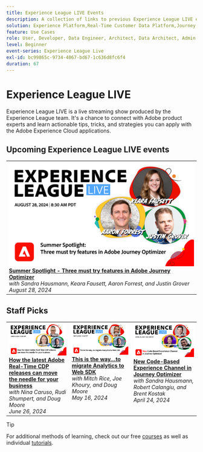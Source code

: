 ```yaml
---
title: Experience League LIVE Events
description: A collection of links to previous Experience League LIVE events
solution: Experience Platform,Real-Time Customer Data Platform,Journey Optimizer,Experience Manager,Target,Audience Manager,Analytics
feature: Use Cases
role: User, Developer, Data Engineer, Architect, Data Architect, Admin, Leader
level: Beginner
event-series: Experience League Live
exl-id: bc99865c-9734-4067-bd67-1c636d8fc6f4
duration: 67
---
```

# Experience League LIVE

Experience League LIVE is a live streaming show produced by the Experience League team.  It's a chance to connect with Adobe product experts and learn actionable tips, tricks, and strategies you can apply with the Adobe Experience Cloud applications.

<div id="upcoming-events">

## Upcoming Experience League LIVE events

<table>
<tr>
  
  <td style="vertical-align: top;"><a href="episodes/exl-live-episode-08-28-24.md">
      <img alt="Experience League LIVE Aug 28" src="episodes/assets/WebBanner-aug-28-2024.png">
    </a>
    <div>
      <a href="episodes/exl-live-episode-08-28-24.md">
        <strong>Summer Spotlight - Three must try features in Adobe Journey Optimizer</strong>
      </a>
      <br/><em>with Sandra Hausmann, Keara Fausett, Aaron Forrest, and Justin Grover</em>
      <br/><em>August 28, 2024</em>
    </div>
  </td>
</tr>
</table>

</div>

<div id="recs-overview-body-1"></div>
<div id="recs-overview-body-2"></div>
<div id="recs-overview-body-3"></div>
<div id="recs-overview-body-4"></div>
<div id="recs-overview-body-5"></div>
<div id="recs-overview-body-6"></div>

<div id="past-events">


</div>

## Staff Picks

<table style="max-width: 1214px;">

<tr>
  <td style="vertical-align: top;"><a href="episodes/exl-live-episode-06-26-24.md">
      <img alt="Experience League LIVE Apr 21" src="episodes/assets/WebBanner-June26-2024.jpg">
    </a>
    <div>
      <a href="episodes/exl-live-episode-06-26-24.md">
        <strong>How the latest Adobe Real-Time CDP releases can move the needle for your business</strong>
      </a>
      <br/><em>with Nina Caruso, Rudi Shumpert, and Doug Moore</em>
      <br/><em>June 26, 2024</em>
    </div>
  </td>
  
  <td style="vertical-align: top;">
    <a href="episodes/exl-live-episode-05-16-24.md">
      <img alt="Experience League LIVE ep8" src="episodes/assets/WebBanner-May16-2024.jpg">
    </a>
    <div>
      <a href="episodes/exl-live-episode-05-16-24.md"><strong>This is the way…to migrate Analytics to Web SDK</strong></a>
      <br/><em>with Mitch Rice, Joe Khoury, and Doug Moore</em>
      <br/><em>May 16, 2024</em>
    </div>
  </td>
  
  <td style="vertical-align: top;">
    <a href="episodes/exl-live-episode-05-26-22.md">
      <img alt="Experience League LIVE May 26" src="episodes/assets/WebBanner-Apr24-2024.jpg">
    </a>
    <div>
      <a href="episodes/exl-live-episode-04-24-24.md">
        <strong>New Code-Based Experience Channel in Journey Optimizer</strong>
      </a>
      <br/><em>with Sandra Hausmann, Robert Calangiu, and Brent Kostak</em>
      <br/><em>April 24, 2024</em>
    </div>
  </td>
  </tr>
  
</table>


>[!TIP]
>
>For additional methods of learning, check out our free [courses](https://experienceleague.adobe.com/#dashboard/learning) as well as individual [tutorials](https://experienceleague.adobe.com/docs/home-tutorials.html).

